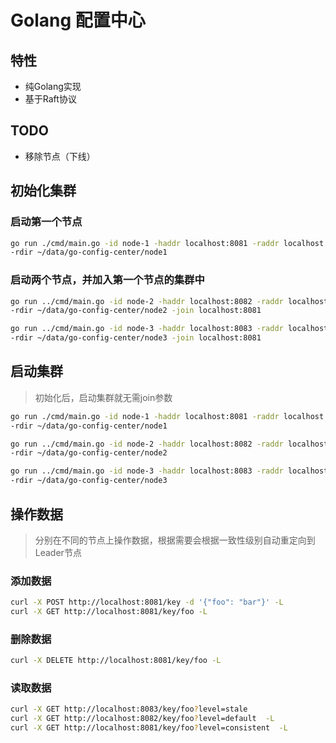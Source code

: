 # Golang 配置中心

## 特性

* 纯Golang实现
* 基于Raft协议

## TODO

* 移除节点（下线）

## 初始化集群

### 启动第一个节点

```bash
go run ./cmd/main.go -id node-1 -haddr localhost:8081 -raddr localhost:9001 \
-rdir ~/data/go-config-center/node1
```

### 启动两个节点，并加入第一个节点的集群中

```bash
go run ../cmd/main.go -id node-2 -haddr localhost:8082 -raddr localhost:9002 \
-rdir ~/data/go-config-center/node2 -join localhost:8081

go run ../cmd/main.go -id node-3 -haddr localhost:8083 -raddr localhost:9003 \
-rdir ~/data/go-config-center/node3 -join localhost:8081
```

## 启动集群

> 初始化后，启动集群就无需join参数

```bash
go run ./cmd/main.go -id node-1 -haddr localhost:8081 -raddr localhost:9001 \
-rdir ~/data/go-config-center/node1

go run ../cmd/main.go -id node-2 -haddr localhost:8082 -raddr localhost:9002 \
-rdir ~/data/go-config-center/node2

go run ../cmd/main.go -id node-3 -haddr localhost:8083 -raddr localhost:9003 \
-rdir ~/data/go-config-center/node3
```

## 操作数据

> 分别在不同的节点上操作数据，根据需要会根据一致性级别自动重定向到Leader节点

### 添加数据

```bash
curl -X POST http://localhost:8081/key -d '{"foo": "bar"}' -L
curl -X GET http://localhost:8081/key/foo -L
```

### 删除数据

```bash
curl -X DELETE http://localhost:8081/key/foo -L
```

### 读取数据

```bash
curl -X GET http://localhost:8083/key/foo?level=stale
curl -X GET http://localhost:8082/key/foo?level=default  -L
curl -X GET http://localhost:8081/key/foo?level=consistent  -L
```
